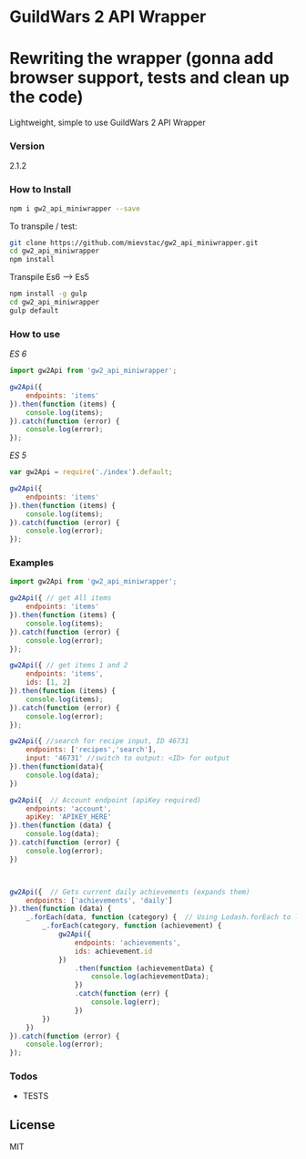 # GuildWars 2 API Wrapper
# Rewriting the wrapper (gonna add browser support, tests and clean up the code)
Lightweight, simple to use GuildWars 2 API Wrapper


### Version
2.1.2

### How to Install
 
```sh
npm i gw2_api_miniwrapper --save
```
To transpile / test:
```sh
git clone https://github.com/mievstac/gw2_api_miniwrapper.git
cd gw2_api_miniwrapper
npm install
```

Transpile Es6 --> Es5
```sh
npm install -g gulp
cd gw2_api_miniwrapper
gulp default
```

### How to use
*ES 6*
```javascript
import gw2Api from 'gw2_api_miniwrapper';

gw2Api({
    endpoints: 'items'
}).then(function (items) {
    console.log(items);
}).catch(function (error) {
    console.log(error);
});
```

*ES 5*
```javascript
var gw2Api = require('./index').default;

gw2Api({
    endpoints: 'items'
}).then(function (items) {
    console.log(items);
}).catch(function (error) {
    console.log(error);
});
```

### Examples
```javascript
import gw2Api from 'gw2_api_miniwrapper';

gw2Api({ // get All items
    endpoints: 'items'
}).then(function (items) {
    console.log(items);
}).catch(function (error) {
    console.log(error);
});

gw2Api({ // get items 1 and 2
    endpoints: 'items',
    ids: [1, 2]
}).then(function (items) {
    console.log(items);
}).catch(function (error) {
    console.log(error);
});

gw2Api({ //search for recipe input, ID 46731
    endpoints: ['recipes','search'],
    input: '46731' //switch to output: <ID> for output
}).then(function(data){
    console.log(data);
})

gw2Api({  // Account endpoint (apiKey required)
    endpoints: 'account',
    apiKey: 'APIKEY_HERE'
}).then(function (data) {
    console.log(data);
}).catch(function (error) {
    console.log(error);
})



gw2Api({  // Gets current daily achievements (expands them)
    endpoints: ['achievements', 'daily']
}).then(function (data) {
    _.forEach(data, function (category) {  // Using Lodash.forEach to loop throught objects  import _ from 'lodash'
        _.forEach(category, function (achievement) {
            gw2Api({
                endpoints: 'achievements',
                ids: achievement.id
            })
                .then(function (achievementData) {
                    console.log(achievementData);
                })
                .catch(function (err) {
                    console.log(err);
                })
        })
    })
}).catch(function (error) {
    console.log(error);
});

```

### Todos

 - TESTS

License
----

MIT


